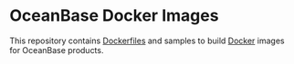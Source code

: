 # OceanBase Docker Images

This repository contains [Dockerfiles](https://docs.docker.com/engine/reference/builder/) and samples to build [Docker](https://www.docker.com/what-docker) images for OceanBase products.
